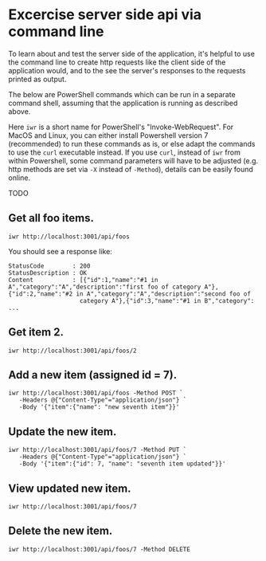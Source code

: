 
# Excercise server side api via command line
To learn about and test the server side of the application, it's helpful to use the command line
to create http requests like the client side of the application would, and to the see the server's
responses to the requests printed as output.

The below are PowerShell commands which can be run in a separate command shell, assuming that
the application is running as described above.

Here `iwr` is a short name for PowerShell's "Invoke-WebRequest". For MacOS and Linux, you
can either install Powershell version 7 (recommended) to run these commands as is, or else
adapt the commands to use the `curl` executable instead. If you use `curl`, instead of `iwr`
from within Powershell, some command parameters will have to be adjusted (e.g. http methods
are set via `-X` instead of `-Method`), details can be easily found online.

TODO

## Get all foo items.
```
iwr http://localhost:3001/api/foos
```

You should see a response like:
```
StatusCode        : 200
StatusDescription : OK
Content           : [{"id":1,"name":"#1 in A","category":"A","description":"first foo of category A"},{"id":2,"name":"#2 in A","category":"A","description":"second foo of
                    category A"},{"id":3,"name":"#1 in B","category": ...
```

## Get item 2.
```
iwr http://localhost:3001/api/foos/2
```

## Add a new item (assigned id = 7).
```
iwr http://localhost:3001/api/foos -Method POST `
   -Headers @{"Content-Type"="application/json"} `
   -Body '{"item":{"name": "new seventh item"}}'
```

## Update the new item.
```
iwr http://localhost:3001/api/foos/7 -Method PUT `
   -Headers @{"Content-Type"="application/json"} `
   -Body '{"item":{"id": 7, "name": "seventh item updated"}}'
```

## View updated new item.
```
iwr http://localhost:3001/api/foos/7
```

## Delete the new item.
```
iwr http://localhost:3001/api/foos/7 -Method DELETE
```
